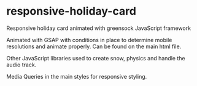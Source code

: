 # responsive-holiday-card
Responsive holiday card animated with greensock JavaScript framework

Animated with GSAP with conditions in place to determine mobile resolutions and animate properly. Can be found on the main html file.

Other JavaScript libraries used to create snow, physics and handle the audio track.

Media Queries in the main styles for responsive styling.
